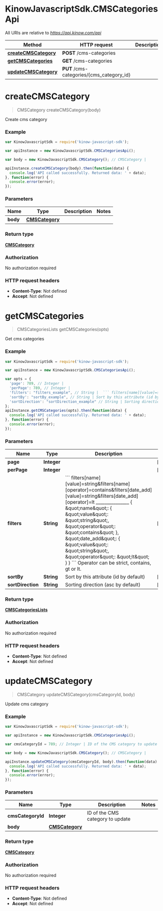 # KinowJavascriptSdk.CMSCategoriesApi

All URIs are relative to *https://api.kinow.com/api*

Method | HTTP request | Description
------------- | ------------- | -------------
[**createCMSCategory**](CMSCategoriesApi.md#createCMSCategory) | **POST** /cms-categories | 
[**getCMSCategories**](CMSCategoriesApi.md#getCMSCategories) | **GET** /cms-categories | 
[**updateCMSCategory**](CMSCategoriesApi.md#updateCMSCategory) | **PUT** /cms-categories/{cms_category_id} | 


<a name="createCMSCategory"></a>
# **createCMSCategory**
> CMSCategory createCMSCategory(body)



Create cms category

### Example
```javascript
var KinowJavascriptSdk = require('kinow-javascript-sdk');

var apiInstance = new KinowJavascriptSdk.CMSCategoriesApi();

var body = new KinowJavascriptSdk.CMSCategory(); // CMSCategory | 

apiInstance.createCMSCategory(body).then(function(data) {
  console.log('API called successfully. Returned data: ' + data);
}, function(error) {
  console.error(error);
});

```

### Parameters

Name | Type | Description  | Notes
------------- | ------------- | ------------- | -------------
 **body** | [**CMSCategory**](CMSCategory.md)|  | 

### Return type

[**CMSCategory**](CMSCategory.md)

### Authorization

No authorization required

### HTTP request headers

 - **Content-Type**: Not defined
 - **Accept**: Not defined

<a name="getCMSCategories"></a>
# **getCMSCategories**
> CMSCategoriesLists getCMSCategories(opts)



Get cms categories

### Example
```javascript
var KinowJavascriptSdk = require('kinow-javascript-sdk');

var apiInstance = new KinowJavascriptSdk.CMSCategoriesApi();

var opts = { 
  'page': 789, // Integer | 
  'perPage': 789, // Integer | 
  'filters': "filters_example", // String |  ``` filters[name][value]=string&filters[name][operator]=contains&filters[date_add][value]=string&filters[date_add][operator]=lt _______________  {     \"name\": {         \"value\": \"string\",         \"operator\": \"contains\"     },     \"date_add\": {         \"value\": \"string\",         \"operator\": \"lt\"     } } ``` Operator can be strict, contains, gt or lt.
  'sortBy': "sortBy_example", // String | Sort by this attribute (id by default)
  'sortDirection': "sortDirection_example" // String | Sorting direction (asc by default)
};
apiInstance.getCMSCategories(opts).then(function(data) {
  console.log('API called successfully. Returned data: ' + data);
}, function(error) {
  console.error(error);
});

```

### Parameters

Name | Type | Description  | Notes
------------- | ------------- | ------------- | -------------
 **page** | **Integer**|  | [optional] 
 **perPage** | **Integer**|  | [optional] 
 **filters** | **String**|  &#x60;&#x60;&#x60; filters[name][value]&#x3D;string&amp;filters[name][operator]&#x3D;contains&amp;filters[date_add][value]&#x3D;string&amp;filters[date_add][operator]&#x3D;lt _______________  {     \&quot;name\&quot;: {         \&quot;value\&quot;: \&quot;string\&quot;,         \&quot;operator\&quot;: \&quot;contains\&quot;     },     \&quot;date_add\&quot;: {         \&quot;value\&quot;: \&quot;string\&quot;,         \&quot;operator\&quot;: \&quot;lt\&quot;     } } &#x60;&#x60;&#x60; Operator can be strict, contains, gt or lt. | [optional] 
 **sortBy** | **String**| Sort by this attribute (id by default) | [optional] 
 **sortDirection** | **String**| Sorting direction (asc by default) | [optional] 

### Return type

[**CMSCategoriesLists**](CMSCategoriesLists.md)

### Authorization

No authorization required

### HTTP request headers

 - **Content-Type**: Not defined
 - **Accept**: Not defined

<a name="updateCMSCategory"></a>
# **updateCMSCategory**
> CMSCategory updateCMSCategory(cmsCategoryId, body)



Update cms category

### Example
```javascript
var KinowJavascriptSdk = require('kinow-javascript-sdk');

var apiInstance = new KinowJavascriptSdk.CMSCategoriesApi();

var cmsCategoryId = 789; // Integer | ID of the CMS category to update

var body = new KinowJavascriptSdk.CMSCategory(); // CMSCategory | 

apiInstance.updateCMSCategory(cmsCategoryId, body).then(function(data) {
  console.log('API called successfully. Returned data: ' + data);
}, function(error) {
  console.error(error);
});

```

### Parameters

Name | Type | Description  | Notes
------------- | ------------- | ------------- | -------------
 **cmsCategoryId** | **Integer**| ID of the CMS category to update | 
 **body** | [**CMSCategory**](CMSCategory.md)|  | 

### Return type

[**CMSCategory**](CMSCategory.md)

### Authorization

No authorization required

### HTTP request headers

 - **Content-Type**: Not defined
 - **Accept**: Not defined

